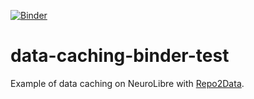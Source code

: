 [![Binder](https://binder.conp.cloud/badge_logo.svg)](https://binder.conp.cloud/v2/gh/neurolibre/repo2data-caching/master?filepath=notebooks%2Fnilearn-example.ipynb)

# data-caching-binder-test

Example of data caching on NeuroLibre with [Repo2Data](https://github.com/SIMEXP/Repo2Data).
